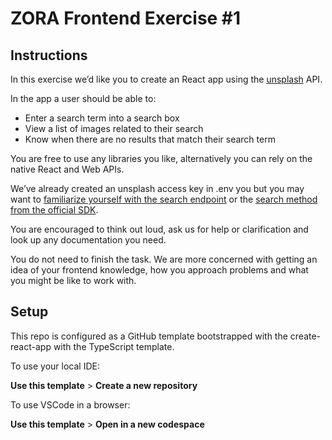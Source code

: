 # ZORA Frontend Exercise #1

## Instructions

In this exercise we’d like you to create an React app using the [unsplash](https://unsplash.com/) API.

In the app a user should be able to:

- Enter a search term into a search box
- View a list of images related to their search
- Know when there are no results that match their search term

You are free to use any libraries you like, alternatively you can rely on the native React and Web APIs.

We’ve already created an unsplash access key in .env you but you may want to [familiarize yourself with the search endpoint](https://unsplash.com/documentation#search-photos) or the [search method from the official SDK](https://github.com/unsplash/unsplash-js#search).

You are encouraged to think out loud, ask us for help or clarification and look up any documentation you need.

You do not need to finish the task. We are more concerned with getting an idea of your frontend knowledge, how you approach problems and what you might be like to work with.

## Setup

This repo is configured as a GitHub template bootstrapped with the create-react-app with the TypeScript template.

To use your local IDE:

**Use this template** > **Create a new repository**

To use VSCode in a browser:

**Use this template** > **Open in a new codespace**
